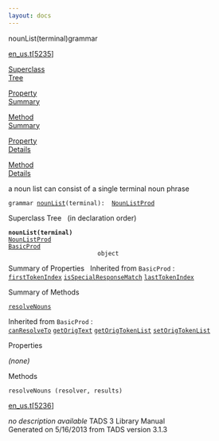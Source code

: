 ```yaml
---
layout: docs
---
```

<span class="title">nounList(terminal)</span><span class="type">grammar</span>

[en_us.t](../file/en_us.t.html)\[[5235](../source/en_us.t.html#5235)\]

[Superclass  
Tree](#_SuperClassTree_)

[Property  
Summary](#_PropSummary_)

[Method  
Summary](#_MethodSummary_)

[Property  
Details](#_Properties_)

[Method  
Details](#_Methods_)



a noun list can consist of a single terminal noun phrase

`grammar `<span class="gramalt">[`nounList`](../object/nounList.html)`(terminal)`</span>` :   `[`NounListProd`](../object/NounListProd.html)



<span id="_SuperClassTree_"></span>



<span class="hdln">Superclass Tree</span>   (in declaration order)



**`nounList(terminal)`**  
[`NounListProd`](../object/NounListProd.html)  
[`BasicProd`](../object/BasicProd.html)  
`                         object`  
<span id="_PropSummary_"></span>



<span class="hdln">Summary of Properties</span>  
Inherited from `BasicProd` :  
[`firstTokenIndex`](../object/BasicProd.html#firstTokenIndex) [`isSpecialResponseMatch`](../object/BasicProd.html#isSpecialResponseMatch) [`lastTokenIndex`](../object/BasicProd.html#lastTokenIndex)

<span id="_MethodSummary_"></span>



<span class="hdln">Summary of Methods</span>  



[`resolveNouns`](#resolveNouns)



Inherited from `BasicProd` :  
[`canResolveTo`](../object/BasicProd.html#canResolveTo) [`getOrigText`](../object/BasicProd.html#getOrigText) [`getOrigTokenList`](../object/BasicProd.html#getOrigTokenList) [`setOrigTokenList`](../object/BasicProd.html#setOrigTokenList)

<span id="_Properties_"></span>



<span class="hdln">Properties</span>  



*(none)* <span id="_Methods_"></span>



<span class="hdln">Methods</span>  



<span id="resolveNouns"></span>

`resolveNouns (resolver, results)`

[en_us.t](../file/en_us.t.html)\[[5236](../source/en_us.t.html#5236)\]



*no description available*
TADS 3 Library Manual  
Generated on 5/16/2013 from TADS version 3.1.3


